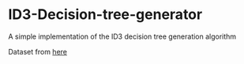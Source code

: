 # ID3-Decision-tree-generator
A simple implementation of the ID3 decision tree generation algorithm

Dataset from [here](https://archive.ics.uci.edu/ml/datasets/mushroom)
